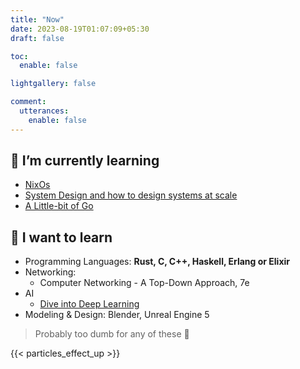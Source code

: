 ```yaml
---
title: "Now"
date: 2023-08-19T01:07:09+05:30
draft: false

toc:
  enable: false

lightgallery: false

comment:
  utterances:
    enable: false
---
```


## 🌱 I’m currently learning

- [NixOs](https://nixos.org)
- [System Design and how to design systems at scale](https://github.com/karanpratapsingh/system-design)
- [A Little-bit of Go](https://go.dev)

## 🤤 I want to learn

- Programming Languages: **Rust, C, C++, Haskell, Erlang or Elixir**
- Networking:
  - Computer Networking - A Top-Down Approach, 7e
- AI
  - [Dive into Deep Learning](https://github.com/d2l-ai/d2l-en)
- Modeling & Design: Blender, Unreal Engine 5
  
> Probably too dumb for any of these 🥲

{{< particles_effect_up  >}}
